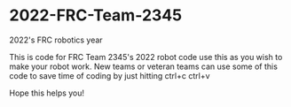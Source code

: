 # 2022-FRC-Team-2345
2022's FRC robotics year

This is code for FRC Team 2345's 2022 robot code use this as you wish to make your robot work. New teams or veteran teams can use some of this code to save time
of coding by just hitting ctrl+c ctrl+v 

Hope this helps you!
